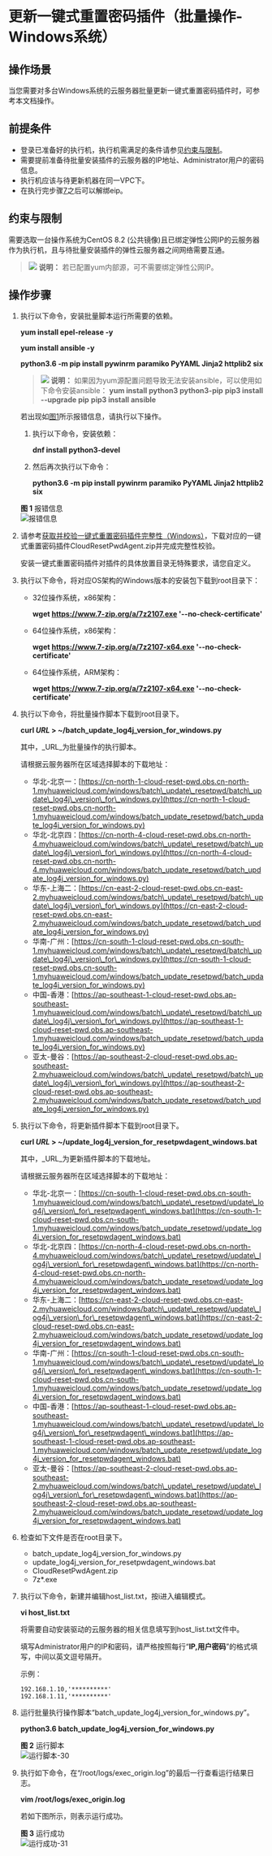 # 更新一键式重置密码插件（批量操作-Windows系统）<a name="ecs_03_1009"></a>

## 操作场景<a name="zh-cn_topic_0000001238762193_ecs_03_0187_section18362920155819"></a>

当您需要对多台Windows系统的云服务器批量更新一键式重置密码插件时，可参考本文档操作。

## 前提条件<a name="zh-cn_topic_0000001238762193_section148505353295"></a>

-   登录已准备好的执行机，执行机需满足的条件请参见[约束与限制](#zh-cn_topic_0000001238762193_ecs_03_0187_section19369162055818)。
-   需要提前准备待批量安装插件的云服务器的IP地址、Administrator用户的密码信息。
-   执行机应该与待更新机器在同一VPC下。
-   在执行完步骤[7](#zh-cn_topic_0000001238762193_li1740314273362)之后可以解绑eip。

## 约束与限制<a name="zh-cn_topic_0000001238762193_ecs_03_0187_section19369162055818"></a>

需要选取一台操作系统为CentOS 8.2 \(公共镜像\)且已绑定弹性公网IP的云服务器作为执行机，且与待批量安装插件的弹性云服务器之间网络需要互通。

>![](public_sys-resources/icon-note.gif) **说明：** 
>若已配置yum内部源，可不需要绑定弹性公网IP。

## 操作步骤<a name="zh-cn_topic_0000001238762193_ecs_03_0187_section1837542012588"></a>

1.  执行以下命令，安装批量脚本运行所需要的依赖。

    **yum install epel-release -y**

    **yum install ansible -y**

    **python3.6 -m pip install pywinrm paramiko PyYAML Jinja2 httplib2 six**

    >![](public_sys-resources/icon-note.gif) **说明：** 
    >如果因为yum源配置问题导致无法安装ansible，可以使用如下命令安装ansible：
    >**yum install python3 python3-pip**
    >**pip3 install --upgrade pip**
    >**pip3 install ansible**

    若出现如[图1](#fig8705171319118)所示报错信息，请执行以下操作。

    1.  执行以下命令，安装依赖：

        **dnf  install python3-devel**

    2.  然后再次执行以下命令：

        **python3.6 -m pip install pywinrm paramiko PyYAML Jinja2 httplib2 six**

    **图 1**  报错信息<a name="fig8705171319118"></a>  
    ![](figures/报错信息.png "报错信息")

2.  请参考[获取并校验一键式重置密码插件完整性（Windows）](获取一键式重置密码插件.md#section22263382517)，下载对应的一键式重置密码插件CloudResetPwdAgent.zip并完成完整性校验。

    安装一键式重置密码插件对插件的具体放置目录无特殊要求，请您自定义。

3.  执行以下命令，将对应OS架构的Windows版本的安装包下载到root目录下：
    -   32位操作系统，x86架构：

        **wget https://www.7-zip.org/a/7z2107.exe '--no-check-certificate'**

    -   64位操作系统，x86架构：

        **wget https://www.7-zip.org/a/7z2107-x64.exe '--no-check-certificate'**

    -   64位操作系统，ARM架构：

        **wget https://www.7-zip.org/a/7z2107-x64.exe '--no-check-certificate'**

4.  执行以下命令，将批量操作脚本下载到root目录下。

    **curl  _URL_  \> \~/batch\_update\_log4j\_version\_for\_windows.py**

    其中，_URL_为批量操作的执行脚本。

    请根据云服务器所在区域选择脚本的下载地址：

    -   华北-北京一：[https://cn-north-1-cloud-reset-pwd.obs.cn-north-1.myhuaweicloud.com/windows/batch\_update\_resetpwd/batch\_update\_log4j\_version\_for\_windows.py](https://cn-north-1-cloud-reset-pwd.obs.cn-north-1.myhuaweicloud.com/windows/batch_update_resetpwd/batch_update_log4j_version_for_windows.py)
    -   华北-北京四：[https://cn-north-4-cloud-reset-pwd.obs.cn-north-4.myhuaweicloud.com/windows/batch\_update\_resetpwd/batch\_update\_log4j\_version\_for\_windows.py](https://cn-north-4-cloud-reset-pwd.obs.cn-north-4.myhuaweicloud.com/windows/batch_update_resetpwd/batch_update_log4j_version_for_windows.py)
    -   华东-上海二：[https://cn-east-2-cloud-reset-pwd.obs.cn-east-2.myhuaweicloud.com/windows/batch\_update\_resetpwd/batch\_update\_log4j\_version\_for\_windows.py](https://cn-east-2-cloud-reset-pwd.obs.cn-east-2.myhuaweicloud.com/windows/batch_update_resetpwd/batch_update_log4j_version_for_windows.py)
    -   华南-广州：[https://cn-south-1-cloud-reset-pwd.obs.cn-south-1.myhuaweicloud.com/windows/batch\_update\_resetpwd/batch\_update\_log4j\_version\_for\_windows.py](https://cn-south-1-cloud-reset-pwd.obs.cn-south-1.myhuaweicloud.com/windows/batch_update_resetpwd/batch_update_log4j_version_for_windows.py)
    -   中国-香港：[https://ap-southeast-1-cloud-reset-pwd.obs.ap-southeast-1.myhuaweicloud.com/windows/batch\_update\_resetpwd/batch\_update\_log4j\_version\_for\_windows.py](https://ap-southeast-1-cloud-reset-pwd.obs.ap-southeast-1.myhuaweicloud.com/windows/batch_update_resetpwd/batch_update_log4j_version_for_windows.py)
    -   亚太-曼谷：[https://ap-southeast-2-cloud-reset-pwd.obs.ap-southeast-2.myhuaweicloud.com/windows/batch\_update\_resetpwd/batch\_update\_log4j\_version\_for\_windows.py](https://ap-southeast-2-cloud-reset-pwd.obs.ap-southeast-2.myhuaweicloud.com/windows/batch_update_resetpwd/batch_update_log4j_version_for_windows.py)

5.  执行以下命令，将更新插件脚本下载到root目录下。

    **curl  _URL_  \> \~/update\_log4j\_version\_for\_resetpwdagent\_windows.bat**

    其中，_URL_为更新插件脚本的下载地址。

    请根据云服务器所在区域选择脚本的下载地址：

    -   华北-北京一：[https://cn-south-1-cloud-reset-pwd.obs.cn-south-1.myhuaweicloud.com/windows/batch\_update\_resetpwd/update\_log4j\_version\_for\_resetpwdagent\_windows.bat](https://cn-south-1-cloud-reset-pwd.obs.cn-south-1.myhuaweicloud.com/windows/batch_update_resetpwd/update_log4j_version_for_resetpwdagent_windows.bat)
    -   华北-北京四：[https://cn-north-4-cloud-reset-pwd.obs.cn-north-4.myhuaweicloud.com/windows/batch\_update\_resetpwd/update\_log4j\_version\_for\_resetpwdagent\_windows.bat](https://cn-north-4-cloud-reset-pwd.obs.cn-north-4.myhuaweicloud.com/windows/batch_update_resetpwd/update_log4j_version_for_resetpwdagent_windows.bat)
    -   华东-上海二：[https://cn-east-2-cloud-reset-pwd.obs.cn-east-2.myhuaweicloud.com/windows/batch\_update\_resetpwd/update\_log4j\_version\_for\_resetpwdagent\_windows.bat](https://cn-east-2-cloud-reset-pwd.obs.cn-east-2.myhuaweicloud.com/windows/batch_update_resetpwd/update_log4j_version_for_resetpwdagent_windows.bat)
    -   华南-广州：[https://cn-south-1-cloud-reset-pwd.obs.cn-south-1.myhuaweicloud.com/windows/batch\_update\_resetpwd/update\_log4j\_version\_for\_resetpwdagent\_windows.bat](https://cn-south-1-cloud-reset-pwd.obs.cn-south-1.myhuaweicloud.com/windows/batch_update_resetpwd/update_log4j_version_for_resetpwdagent_windows.bat)
    -   中国-香港：[https://ap-southeast-1-cloud-reset-pwd.obs.ap-southeast-1.myhuaweicloud.com/windows/batch\_update\_resetpwd/update\_log4j\_version\_for\_resetpwdagent\_windows.bat](https://ap-southeast-1-cloud-reset-pwd.obs.ap-southeast-1.myhuaweicloud.com/windows/batch_update_resetpwd/update_log4j_version_for_resetpwdagent_windows.bat)
    -   亚太-曼谷：[https://ap-southeast-2-cloud-reset-pwd.obs.ap-southeast-2.myhuaweicloud.com/windows/batch\_update\_resetpwd/update\_log4j\_version\_for\_resetpwdagent\_windows.bat](https://ap-southeast-2-cloud-reset-pwd.obs.ap-southeast-2.myhuaweicloud.com/windows/batch_update_resetpwd/update_log4j_version_for_resetpwdagent_windows.bat)

6.  <a name="zh-cn_topic_0000001238762193_li1740314273362"></a>检查如下文件是否在root目录下。
    -   batch\_update\_log4j\_version\_for\_windows.py
    -   update\_log4j\_version\_for\_resetpwdagent\_windows.bat
    -   CloudResetPwdAgent.zip
    -   7z\*.exe

7.  执行以下命令，新建并编辑host\_list.txt，按i进入编辑模式。

    **vi host\_list.txt**

    将需要自动安装驱动的云服务器的相关信息填写到host\_list.txt文件中。

    填写Administrator用户的IP和密码，请严格按照每行“**IP,用户密码**”的格式填写，中间以英文逗号隔开。

    示例：

    ```
    192.168.1.10,'**********'
    192.168.1.11,'**********'
    ```

8.  运行批量执行操作脚本“batch\_update\_log4j\_version\_for\_windows.py”。

    **python3.6 batch\_update\_log4j\_version\_for\_windows.py**

    **图 2**  运行脚本<a name="zh-cn_topic_0000001238762193_fig2583720175813"></a>  
    ![](figures/运行脚本-30.png "运行脚本-30")

9.  执行如下命令，在“/root/logs/exec\_origin.log”的最后一行查看运行结果日志。

    **vim /root/logs/exec\_origin.log**

    若如下图所示，则表示运行成功。

    **图 3**  运行成功<a name="fig12071336131414"></a>  
    ![](figures/运行成功-31.png "运行成功-31")


